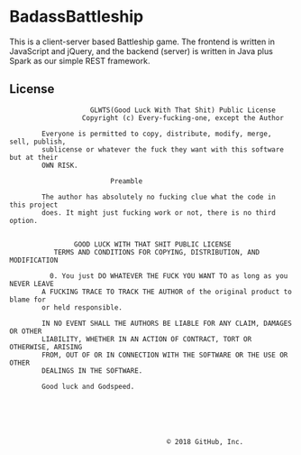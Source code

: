 # BadassBattleship
This is a client-server based Battleship game. The frontend is written in JavaScript and jQuery, and the backend (server)
is written in Java plus Spark as our simple REST framework.

## License

            
				        GLWTS(Good Luck With That Shit) Public License
				      Copyright (c) Every-fucking-one, except the Author

			Everyone is permitted to copy, distribute, modify, merge, sell, publish,
			sublicense or whatever the fuck they want with this software but at their
			OWN RISK.

						     Preamble

			The author has absolutely no fucking clue what the code in this project
			does. It might just fucking work or not, there is no third option.


					GOOD LUCK WITH THAT SHIT PUBLIC LICENSE
			   TERMS AND CONDITIONS FOR COPYING, DISTRIBUTION, AND MODIFICATION

			  0. You just DO WHATEVER THE FUCK YOU WANT TO as long as you NEVER LEAVE
			A FUCKING TRACE TO TRACK THE AUTHOR of the original product to blame for
			or held responsible.

			IN NO EVENT SHALL THE AUTHORS BE LIABLE FOR ANY CLAIM, DAMAGES OR OTHER
			LIABILITY, WHETHER IN AN ACTION OF CONTRACT, TORT OR OTHERWISE, ARISING
			FROM, OUT OF OR IN CONNECTION WITH THE SOFTWARE OR THE USE OR OTHER
			DEALINGS IN THE SOFTWARE.

			Good luck and Godspeed.
			
			
			
			
			

										   © 2018 GitHub, Inc.
														    
